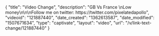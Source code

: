 {
    "title": "Video Change",
    "description": "GB Vs France \nLow money\n\n\nFollow me on twitter: https:\/\/twitter.com\/pixelatedapollo",
    "videoid": "121887440",
    "date_created": "1362613587",
    "date_modified": "1507671634",
    "type": "captivate",
    "layout": "video",
    "url": "\/v\/link-text-change\/121887440"
}